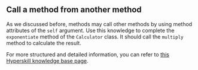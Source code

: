 ## Call a method from another method

As we discussed before, methods may call other methods by using method attributes of the `self` argument.
Use this knowledge to complete the `exponentiate` method of the `Calculator` class. It should
call the `multiply` method to calculate the result.

For more structured and detailed information, you can refer to [this Hyperskill knowledge base page](https://hyperskill.org/learn/step/6931).